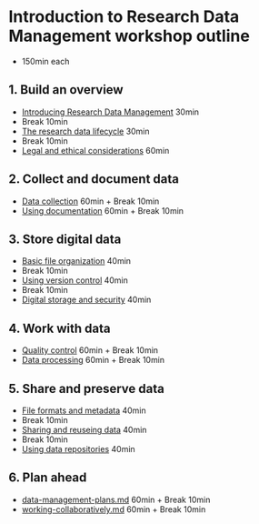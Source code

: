 # Introduction to Research Data Management workshop outline
- 150min each

## 1. Build an overview
- [Introducing Research Data Management](modules/welcome.md) 30min
- Break 10min
- [The research data lifecycle](modules/research-data-lifecycle.md) 30min
- Break 10min
- [Legal and ethical considerations](modules/legal-and-ethical.md) 60min

## 2. Collect and document data
- [Data collection](modules/data-collection.md) 60min + Break 10min
- [Using documentation](modules/data-documentation.md) 60min + Break 10min

## 3. Store digital data
<!-- ## Assure data usability -->

- [Basic file organization](modules/file-organization.md) 40min
- Break 10min
- [Using version control](modules/version-control.md) 40min
- Break 10min
- [Digital storage and security](modules/storage-backup-and-security.md) 40min

## 4. Work with data
- [Quality control](modules/quality-control.md) 60min + Break 10min
- [Data processing](modules/data-processing.md) 60min + Break 10min
<!-- - [Data visualization](modules/visualization.md) -->

## 5. Share and preserve data
- [File formats and metadata](modules/file-formats-and-metadata.md) 40min
- Break 10min
- [Sharing and reuseing data](modules/sharing-and-reusing-data.md) 40min
- Break 10min
- [Using data repositories](modules/using-data-repositories-.md) 40min



## 6. Plan ahead
- [data-management-plans.md](modules/data-management-plans.mdd) 60min + Break 10min
- [working-collaboratively.md](modules/working-collaboratively.md) 60min + Break 10min
